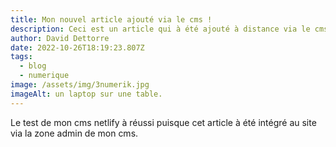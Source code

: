```yaml
---
title: Mon nouvel article ajouté via le cms !
description: Ceci est un article qui à été ajouté à distance via le cms netlify.
author: David Dettorre
date: 2022-10-26T18:19:23.807Z
tags:
  - blog
  - numerique
image: /assets/img/3numerik.jpg
imageAlt: un laptop sur une table.
---
```

L﻿e test de mon cms netlify à réussi puisque cet article à été intégré au site via la zone admin de mon cms.